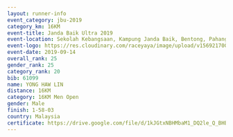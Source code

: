 ```yaml
---
layout: runner-info 
event_category: jbu-2019 
category_km: 16KM 
event-title: Janda Baik Ultra 2019 
event-location: Sekolah Kebangsaan, Kampung Janda Baik, Bentong, Pahang, Malaysia 
event-logo: https://res.cloudinary.com/raceyaya/image/upload/v1569217009/logo/janda-baik_vch1pc.jpg 
event-date: 2019-09-14
overall_rank: 25
gender_rank: 25
category_rank: 20
bib: 61099
name: YONG HAW LIN
distance: 16KM
category: 16KM Men Open
gender: Male
finish: 1-58-03
country: Malaysia
certificate: https://drive.google.com/file/d/1kJGtxNBHMbaM1_DQ2le_Q_BHBNrwRRZl/view?usp=sharing
---
```

